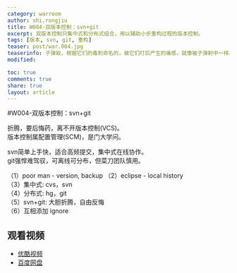 ```yaml
---
category: warroom
author: shi.rongjiu
title: W004-双版本控制：svn+git
excerpt: 双版本控制只集中式和分布式组合，用以辅助小步重构过程的版本控制。
tags: [版本, svn, git, 重构]
teaser: post/war.004.jpg
teaserinfo: 子弹蚁，根据它们的毒刺命名的，被它们叮后产生的痛感，就像被子弹射中一样。大部分科学家称，这种昆虫的毒刺使人产生的痛感最为剧烈。
modified: 

toc: true
comments: true
share: true
layout: article
---
```


#W004-双版本控制：svn+git

折腾，要后悔药，离不开版本控制(VCS)。  
版本控制属配置管理(SCM)，是门大学问。  

svn简单上手快，适合高频提交，集中式在线协作。  
git强悍难驾驭，可离线可分布，但菜刀团队慎用。

（1）poor man - version, backup 
（2）eclipse - local history  
（3）集中式: cvs，svn  
（4）分布式: hg，git  
（5）svn+git: 大胆折腾，自由反悔  
（6）互相添加 ignore

## 观看视频

  * [优酷视频](http://i.youku.com/moilioncircle)  
  * [百度网盘](http://pan.baidu.com/share/home?uk=1380913564)
